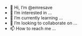 - 👋 Hi, I’m @emresave
- 👀 I’m interested in ...
- 🌱 I’m currently learning ...
- 💞️ I’m looking to collaborate on ...
- 📫 How to reach me ...

<!---
emresave/emresave is a ✨ special ✨ repository because its `README.md` (this file) appears on your GitHub profile.
You can click the Preview link to take a look at your changes.
--->
